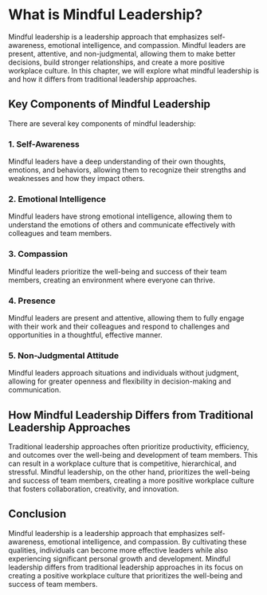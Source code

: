 What is Mindful Leadership?
======================================================================

Mindful leadership is a leadership approach that emphasizes self-awareness, emotional intelligence, and compassion. Mindful leaders are present, attentive, and non-judgmental, allowing them to make better decisions, build stronger relationships, and create a more positive workplace culture. In this chapter, we will explore what mindful leadership is and how it differs from traditional leadership approaches.

Key Components of Mindful Leadership
------------------------------------

There are several key components of mindful leadership:

### 1. Self-Awareness

Mindful leaders have a deep understanding of their own thoughts, emotions, and behaviors, allowing them to recognize their strengths and weaknesses and how they impact others.

### 2. Emotional Intelligence

Mindful leaders have strong emotional intelligence, allowing them to understand the emotions of others and communicate effectively with colleagues and team members.

### 3. Compassion

Mindful leaders prioritize the well-being and success of their team members, creating an environment where everyone can thrive.

### 4. Presence

Mindful leaders are present and attentive, allowing them to fully engage with their work and their colleagues and respond to challenges and opportunities in a thoughtful, effective manner.

### 5. Non-Judgmental Attitude

Mindful leaders approach situations and individuals without judgment, allowing for greater openness and flexibility in decision-making and communication.

How Mindful Leadership Differs from Traditional Leadership Approaches
---------------------------------------------------------------------

Traditional leadership approaches often prioritize productivity, efficiency, and outcomes over the well-being and development of team members. This can result in a workplace culture that is competitive, hierarchical, and stressful. Mindful leadership, on the other hand, prioritizes the well-being and success of team members, creating a more positive workplace culture that fosters collaboration, creativity, and innovation.

Conclusion
----------

Mindful leadership is a leadership approach that emphasizes self-awareness, emotional intelligence, and compassion. By cultivating these qualities, individuals can become more effective leaders while also experiencing significant personal growth and development. Mindful leadership differs from traditional leadership approaches in its focus on creating a positive workplace culture that prioritizes the well-being and success of team members.
